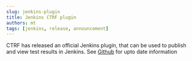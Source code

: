 ```yaml
---
slug: jenkins-plugin
title: Jenkins CTRF plugin
authors: mt
tags: [jenkins, release, announcement]
---
```


CTRF has released an official Jenkins plugin, that can be used to publish and view test results in Jenkins. See [Github](https://github.com/jenkinsci/ctrf-json-plugin) for upto date information
